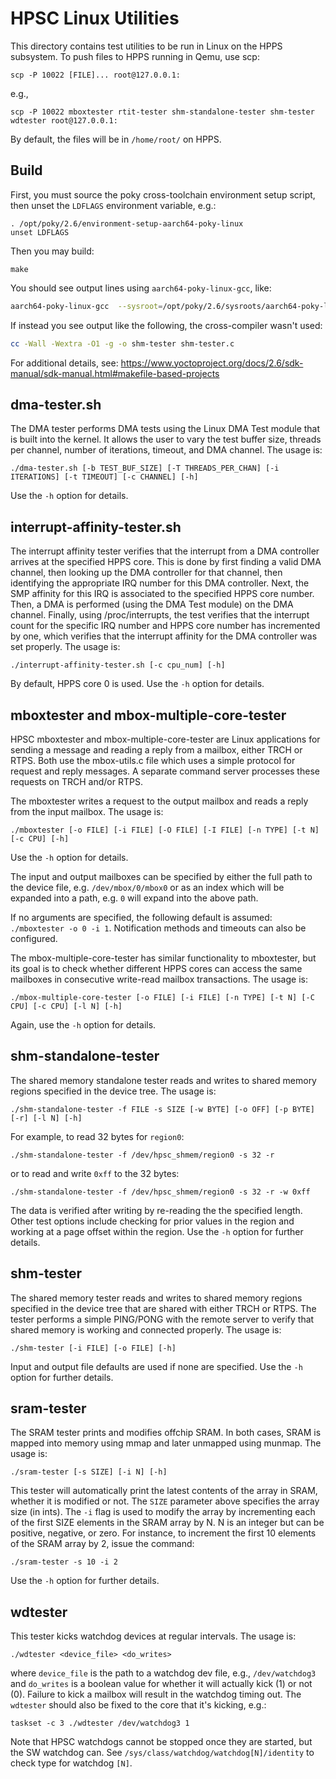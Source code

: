 HPSC Linux Utilities
====================

This directory contains test utilities to be run in Linux on the HPPS subsystem.
To push files to HPPS running in Qemu, use scp:

    scp -P 10022 [FILE]... root@127.0.0.1:

e.g., 

    scp -P 10022 mboxtester rtit-tester shm-standalone-tester shm-tester wdtester root@127.0.0.1:

By default, the files will be in `/home/root/` on HPPS.

Build
-----

First, you must source the poky cross-toolchain environment setup script, then
unset the `LDFLAGS` environment variable, e.g.:

    . /opt/poky/2.6/environment-setup-aarch64-poky-linux
    unset LDFLAGS

Then you may build:

    make

You should see output lines using `aarch64-poky-linux-gcc`, like:

```sh
aarch64-poky-linux-gcc  --sysroot=/opt/poky/2.6/sysroots/aarch64-poky-linux -O0 -g -Wall -Wextra -O1 -g -o shm-tester shm-tester.c
```

If instead you see output like the following, the cross-compiler wasn't used:

```sh
cc -Wall -Wextra -O1 -g -o shm-tester shm-tester.c
```

For additional details, see:
https://www.yoctoproject.org/docs/2.6/sdk-manual/sdk-manual.html#makefile-based-projects

dma-tester.sh
-------------

The DMA tester performs DMA tests using the Linux DMA Test module that is built
into the kernel.  It allows the user to vary the test buffer size, threads per channel,
number of iterations, timeout, and DMA channel.  The usage is:

	./dma-tester.sh [-b TEST_BUF_SIZE] [-T THREADS_PER_CHAN] [-i ITERATIONS] [-t TIMEOUT] [-c CHANNEL] [-h]

Use the `-h` option for details.

interrupt-affinity-tester.sh
----------------------------

The interrupt affinity tester verifies that the interrupt from a DMA controller 
arrives at the specified HPPS core.  This is done by first finding a valid DMA
channel, then looking up the DMA controller for that channel, then identifying
the appropriate IRQ number for this DMA controller.  Next, the SMP affinity for
this IRQ is associated to the specified HPPS core number.  Then, a DMA is
performed (using the DMA Test module) on the DMA channel.  Finally, using
/proc/interrupts, the test verifies that the interrupt count for the specific
IRQ number and HPPS core number has incremented by one, which verifies that
the interrupt affinity for the DMA controller was set properly.  The usage is:

	./interrupt-affinity-tester.sh [-c cpu_num] [-h]

By default, HPPS core 0 is used.  Use the `-h` option for details.

mboxtester and mbox-multiple-core-tester
----------------------------------------

HPSC mboxtester and mbox-multiple-core-tester are Linux applications for sending a
message and reading a reply from a mailbox, either TRCH or RTPS. Both use the
mbox-utils.c file which uses a simple protocol for request and reply messages.
A separate command server processes these requests on TRCH and/or RTPS.

The mboxtester writes a request to the output mailbox and reads a reply from
the input mailbox. The usage is:

	./mboxtester [-o FILE] [-i FILE] [-O FILE] [-I FILE] [-n TYPE] [-t N] [-c CPU] [-h]

Use the `-h` option for details.

The input and output mailboxes can be specified by either the full path to the
device file, e.g. `/dev/mbox/0/mbox0` or as an index which will
be expanded into a path, e.g. `0` will expand into the above path.

If no arguments are specified, the following default is assumed: `./mboxtester -o 0 -i 1`.
Notification methods and timeouts can also be configured.

The mbox-multiple-core-tester has similar functionality to mboxtester, but its goal
is to check whether different HPPS cores can access the same mailboxes in consecutive
write-read mailbox transactions.  The usage is:

	./mbox-multiple-core-tester [-o FILE] [-i FILE] [-n TYPE] [-t N] [-C CPU] [-c CPU] [-l N] [-h]

Again, use the `-h` option for details.

shm-standalone-tester
---------------------

The shared memory standalone tester reads and writes to shared memory regions
specified in the device tree.  The usage is:

	./shm-standalone-tester -f FILE -s SIZE [-w BYTE] [-o OFF] [-p BYTE] [-r] [-l N] [-h]

For example, to read 32 bytes for `region0`:

	./shm-standalone-tester -f /dev/hpsc_shmem/region0 -s 32 -r

or to read and write `0xff` to the 32 bytes:

	./shm-standalone-tester -f /dev/hpsc_shmem/region0 -s 32 -r -w 0xff

The data is verified after writing by re-reading the the specified length.
Other test options include checking for prior values in the region and working
at a page offset within the region.
Use the `-h` option for further details.

shm-tester
----------

The shared memory tester reads and writes to shared memory regions specified in
the device tree that are shared with either TRCH or RTPS.  The tester performs
a simple PING/PONG with the remote server to verify that shared memory is working
and connected properly.  The usage is:

    ./shm-tester [-i FILE] [-o FILE] [-h]

Input and output file defaults are used if none are specified.
Use the `-h` option for further details.

sram-tester
-----------

The SRAM tester prints and modifies offchip SRAM.  In both cases, SRAM is mapped
into memory using mmap and later unmapped using munmap.  The usage is:

    ./sram-tester [-s SIZE] [-i N] [-h]

This tester will automatically print the latest contents of the array in SRAM,
whether it is modified or not.  The `SIZE` parameter above specifies the array size
(in ints).  The `-i` flag is used to modify the array by incrementing each of the
first SIZE elements in the SRAM array by N.  N is an integer but can be positive,
negative, or zero.  For instance, to increment the first 10 elements of the SRAM
array by 2, issue the command:

    ./sram-tester -s 10 -i 2

Use the `-h` option for further details.

wdtester
--------

This tester kicks watchdog devices at regular intervals.  The usage is:

    ./wdtester <device_file> <do_writes>

where `device_file` is the path to a watchdog dev file, e.g., `/dev/watchdog3`
and `do_writes` is a boolean value for whether it will actually kick (1) or not
(0).
Failure to kick a mailbox will result in the watchdog timing out.
The `wdtester` should also be fixed to the core that it's kicking, e.g.:

    taskset -c 3 ./wdtester /dev/watchdog3 1

Note that HPSC watchdogs cannot be stopped once they are started, but the SW
watchdog can.
See `/sys/class/watchdog/watchdog[N]/identity` to check type for watchdog `[N]`.
